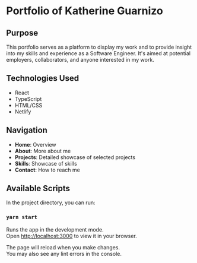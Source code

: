 # Portfolio of Katherine Guarnizo

## Purpose

This portfolio serves as a platform to display my work and to provide insight into my skills and experience as a Software Engineer. It's aimed at potential employers, collaborators, and anyone interested in my work.

## Technologies Used

- React
- TypeScript
- HTML/CSS
- Netlify

## Navigation

- **Home**: Overview
- **About**: More about me
- **Projects**: Detailed showcase of selected projects
- **Skills**: Showcase of skills
- **Contact**: How to reach me

## Available Scripts

In the project directory, you can run:

### `yarn start`

Runs the app in the development mode.\
Open [http://localhost:3000](http://localhost:3000) to view it in your browser.

The page will reload when you make changes.\
You may also see any lint errors in the console.
